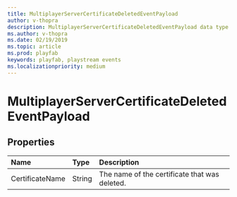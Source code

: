 ```yaml
---
title: MultiplayerServerCertificateDeletedEventPayload
author: v-thopra
description: MultiplayerServerCertificateDeletedEventPayload data type.
ms.author: v-thopra
ms.date: 02/19/2019
ms.topic: article
ms.prod: playfab
keywords: playfab, playstream events
ms.localizationpriority: medium
---
```


# MultiplayerServerCertificateDeletedEventPayload

## Properties

|Name|Type|Description|
| :--------------------|:-------------------|:----------------------|
|CertificateName|String|The name of the certificate that was deleted.|
